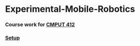 # Experimental-Mobile-Robotics
### Course work for [CMPUT 412](https://apps.ualberta.ca/catalogue/course/cmput/412)

### [Setup](https://docs.duckietown.org/daffy/duckietown-robotics-development/out/index.html)
